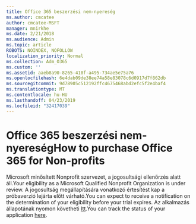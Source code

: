```yaml
---
title: Office 365 beszerzési nem-nyereség
ms.author: cmcatee
author: cmcatee-MSFT
manager: mnirkhe
ms.date: 2/21/2018
ms.audience: Admin
ms.topic: article
ROBOTS: NOINDEX, NOFOLLOW
localization_priority: Normal
ms.collection: Adm_O365
ms.custom: ''
ms.assetid: aaeb8a90-8265-410f-a495-734ae5e75a76
ms.openlocfilehash: 6e4dab09de38ee74a58e83078c6d0917d7f862db
ms.sourcegitcommit: 9d78905c512192ffc4675468abd2efc5f2e4baf4
ms.translationtype: MT
ms.contentlocale: hu-HU
ms.lasthandoff: 04/23/2019
ms.locfileid: "32417039"
---
```

# <a name="how-to-purchase-office-365-for-non-profits"></a><span data-ttu-id="bd739-102">Office 365 beszerzési nem-nyereség</span><span class="sxs-lookup"><span data-stu-id="bd739-102">How to purchase Office 365 for Non-profits</span></span>

<span data-ttu-id="bd739-103">Microsoft minősített Nonprofit szervezet, a jogosultsági ellenőrzés alatt áll.</span><span class="sxs-lookup"><span data-stu-id="bd739-103">Your eligibility as a Microsoft Qualified Nonprofit Organization is under review.</span></span> <span data-ttu-id="bd739-104">A jogosultság megállapítására vonatkozó értesítést kap a próbaverzió lejárta előtt várható.</span><span class="sxs-lookup"><span data-stu-id="bd739-104">You can expect to receive a notification on the determination of your eligibility before your trial expires.</span></span> <span data-ttu-id="bd739-105">Az alkalmazás állapotának nyomon követheti [Itt](http://eligibilityweb.azurewebsites.net/).</span><span class="sxs-lookup"><span data-stu-id="bd739-105">You can track the status of your application [here](http://eligibilityweb.azurewebsites.net/).</span></span>
  

